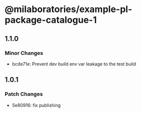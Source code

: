 # @milaboratories/example-pl-package-catalogue-1

## 1.1.0

### Minor Changes

- bcde71e: Prevent dev build env var leakage to the test build

## 1.0.1

### Patch Changes

- 5e80916: fix publishing
